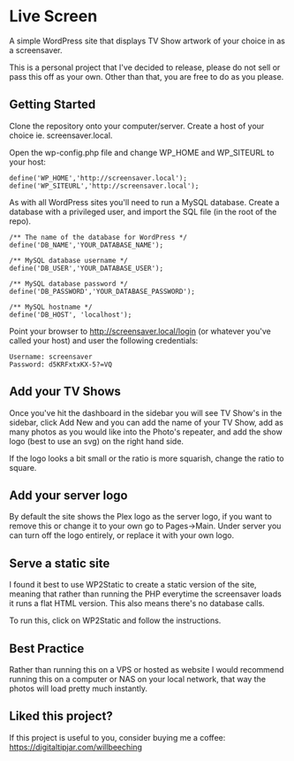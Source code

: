 # Live Screen

A simple WordPress site that displays TV Show artwork of your choice in as a screensaver.

This is a personal project that I've decided to release, please do not sell or pass this off as your own. Other than that, you are free to do as you please.


## Getting Started

Clone the repository onto your computer/server. Create a host of your choice ie. screensaver.local. 

Open the wp-config.php file and change WP_HOME and WP_SITEURL to your host:

```
define('WP_HOME','http://screensaver.local');
define('WP_SITEURL','http://screensaver.local');

```

As with all WordPress sites you'll need to run a MySQL database. Create a database with a privileged user, and import the SQL file (in the root of the repo).

```
/** The name of the database for WordPress */
define('DB_NAME','YOUR_DATABASE_NAME');

/** MySQL database username */
define('DB_USER','YOUR_DATABASE_USER');

/** MySQL database password */
define('DB_PASSWORD','YOUR_DATABASE_PASSWORD');

/** MySQL hostname */
define('DB_HOST', 'localhost');

```

Point your browser to http://screensaver.local/login (or whatever you've called your host) and user the following credentials:

```
Username: screensaver
Password: d5KRFxtxKX-5?=VQ
```

## Add your TV Shows

Once you've hit the dashboard in the sidebar you will see TV Show's in the sidebar, click Add New and you can add the name of your TV Show, add as many photos as you would like into the Photo's repeater, and add the show logo (best to use an svg) on the right hand side. 

If the logo looks a bit small or the ratio is more squarish, change the ratio to square.


## Add your server logo

By default the site shows the Plex logo as the server logo, if you want to remove this or change it to your own go to Pages->Main. Under server you can turn off the logo entirely, or replace it with your own logo. 


## Serve a static site

I found it best to use WP2Static to create a static version of the site, meaning that rather than running the PHP everytime the screensaver loads it runs a flat HTML version. This also means there's no database calls.

To run this, click on WP2Static and follow the instructions.


## Best Practice

Rather than running this on a VPS or hosted as website I would recommend running this on a computer or NAS on your local network, that way the photos will load pretty much instantly.


## Liked this project?

If this project is useful to you, consider buying me a coffee: 
https://digitaltipjar.com/willbeeching



